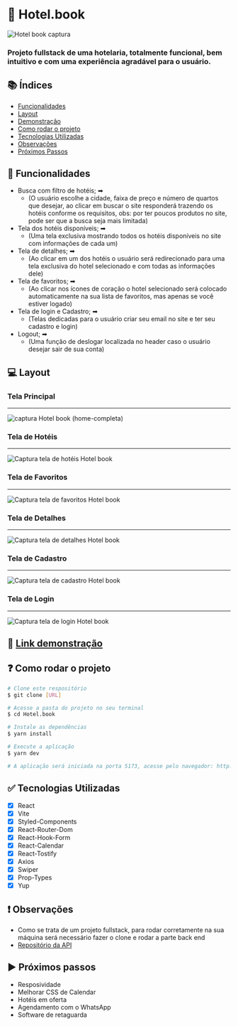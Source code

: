 # 🏤 Hotel.book
![Hotel book captura](https://github.com/Renanjuniior6/Hotel.book-front_end/assets/106713211/5473c1d9-43c7-4bdd-a397-53afde8e85c1)
### Projeto fullstack de uma hotelaria, totalmente funcional, bem intuitivo e com uma experiência agradável para o usuário.

## 📚 Índices
- [Funcionalidades](#-funcionalidades)
- [Layout](#-layout)
- [Demonstração](#-link-demonstração)
- [Como rodar o projeto](#-como-rodar-o-projeto)
- [Tecnologias Utilizadas](#-tecnologias-utilizadas)
- [Observações](#-observações)
- [Próximos Passos](#-próximos-passos)

## 🔧 Funcionalidades
- Busca com filtro de hotéis; ➡
  - (O usuário escolhe a cidade, faixa de preço e número de quartos que desejar, ao clicar em buscar o site responderá trazendo os hotéis conforme os requisitos, obs: por ter poucos produtos no site, pode ser que a busca seja mais limitada)
- Tela dos hotéis disponíveis; ➡
  - (Uma tela exclusiva mostrando todos os hotéis disponíveis no site com informações de cada um)
- Tela de detalhes; ➡
  - (Ao clicar em um dos hotéis o usuário será redirecionado para uma tela exclusiva do hotel selecionado e com todas as informações dele)
- Tela de favoritos; ➡
  - (Ao clicar nos ícones de coração o hotel selecionado será colocado automaticamente na sua lista de favoritos, mas apenas se você estiver logado)
- Tela de login e Cadastro; ➡
   - (Telas dedicadas para o usuário criar seu email no site e ter seu cadastro e login)
- Logout; ➡
   - (Uma função de deslogar localizada no header caso o usuário desejar sair de sua conta)

## 💻 Layout 

### Tela Principal
<hr />

![captura Hotel book (home-completa)](https://github.com/Renanjuniior6/Hotel.book-front_end/assets/106713211/1b90899b-8175-4185-9519-706d71040535)

### Tela de Hotéis 
<hr />

![Captura tela de hotéis Hotel book](https://github.com/Renanjuniior6/Hotel.book-front_end/assets/106713211/b59f9223-3795-426b-b238-c22d7da42c69)

### Tela de Favoritos 
<hr />

![Captura tela de favoritos Hotel book](https://github.com/Renanjuniior6/Hotel.book-front_end/assets/106713211/ed42b183-5b0f-4edd-b175-7a44b6c5de7c)

### Tela de Detalhes
<hr />

![Captura tela de detalhes Hotel book](https://github.com/Renanjuniior6/Hotel.book-front_end/assets/106713211/4b849fb8-5fd9-4d93-bb29-c7f7139e1854)

### Tela de Cadastro 
<hr />

![Captura tela de cadastro Hotel book](https://github.com/Renanjuniior6/Hotel.book-front_end/assets/106713211/8b12280a-d001-4a54-9fe7-d1304a748c03)

### Tela de Login
<hr />

![Captura tela de login Hotel book](https://github.com/Renanjuniior6/Hotel.book-front_end/assets/106713211/22d6fbae-dea7-4ebb-a965-31b5352314f1)

## 📲 [Link demonstração](https://hotel-book-front-end.vercel.app/)

## ❓ Como rodar o projeto
```bash
# Clone este respositório
$ git clone [URL]

# Acesse a pasta do projeto no seu terminal
$ cd Hotel.book

# Instale as dependências
$ yarn install

# Execute a aplicação
$ yarn dev

# A aplicação será iniciada na porta 5173, acesse pelo navegador: http://localhost:5173
```
## ✅ Tecnologias Utilizadas
- [X] React
- [X] Vite
- [X] Styled-Components
- [X] React-Router-Dom
- [X] React-Hook-Form
- [X] React-Calendar
- [X] React-Tostify
- [X] Axios
- [X] Swiper
- [X] Prop-Types
- [X] Yup

## ❗ Observações 
- Como se trata de um projeto fullstack, para rodar corretamente na sua máquina será necessário fazer o clone e rodar a parte back end
- [Repositório da API](https://github.com/Renanjuniior6/Hotel.book-back_end)

## ▶ Próximos passos
- Resposividade
- Melhorar CSS de Calendar
- Hotéis em oferta
- Agendamento com o WhatsApp
- Software de retaguarda
